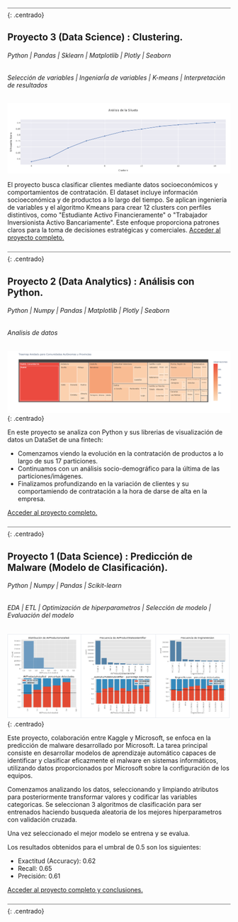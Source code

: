 ![Data Science](/assets/img/Captura2.PNG){: .centrado}

## Proyecto 3 (Data Science) : Clustering.
###### Python | Pandas | Sklearn | Matplotlib | Plotly | Seaborn
###### Selección de variables | IngeniarÍa de variables | K-means | Interpretación de resultados

![Data Analytics](/assets/img/clusters.PNG)

El proyecto busca clasificar clientes mediante datos socioeconómicos y comportamientos de contratación. El dataset incluye información socioeconómica y de productos a lo largo del tiempo. Se aplican ingeniería de variables y el algoritmo Kmeans para crear 12 clusters con perfiles distintivos, como "Estudiante Activo Financieramente" o "Trabajador Inversionista Activo Bancariamente". Este enfoque proporciona patrones claros para la toma de decisiones estratégicas y comerciales. [Acceder al proyecto completo.](https://github.com/mantiads/Clustering/blob/main/README.md)  

![Data Science](/assets/img/Captura2.PNG){: .centrado}

## Proyecto 2 (Data Analytics) : Análisis con Python.
###### Python | Numpy | Pandas | Matplotlib | Plotly | Seaborn
###### Analisis de datos

![Data Analytics](/assets/img/10_dist_geo_treemap.png){: .centrado}

En este proyecto se analiza con Python y sus librerias de visualización de datos un DataSet de una fintech:

- Comenzamos viendo la evolución en la contratación de productos a lo largo de sus 17 particiones.
- Continuamos con un análisis socio-demográfico para la última de las particiones/imágenes.
- Finalizamos profundizando en la variación de clientes y su comportamiendo de contratación a la hora de darse de alta en la empresa.
  
[Acceder al proyecto completo.](https://github.com/mantiads/Portfolio-Mikel-Analytics/blob/main/README.md)  

![Data Science](/assets/img/Captura2.PNG){: .centrado}

## Proyecto 1 (Data Science) : Predicción de Malware (Modelo de Clasificación).
###### Python | Numpy | Pandas | Scikit-learn
###### EDA | ETL | Optimización de hiperparametros | Selección de modelo | Evaluación del modelo

![Data Science](/assets/img/Captura.PNG){: .centrado}




Este proyecto, colaboración entre Kaggle y Microsoft, se enfoca en la predicción de malware desarrollado por Microsoft. La tarea principal consiste en desarrollar modelos de aprendizaje automático capaces de identificar y clasificar eficazmente el malware en sistemas informáticos, utilizando datos proporcionados por Microsoft sobre la configuración de los equipos.

Comenzamos analizando los datos, seleccionando y limpiando atributos para posteriormente transformar valores y codificar las variables categoricas. Se seleccionan 3 algoritmos de clasificación para ser entrenados haciendo busqueda aleatoria de los mejores hiperparametros con validación cruzada.

Una vez seleccionado el mejor modelo se entrena y se evalua.

Los resultados obtenidos para el umbral de 0.5 son los siguientes:
- Exactitud (Accuracy): 0.62
- Recall: 0.65
- Precisión: 0.61


[Acceder al proyecto completo y conclusiones.](https://github.com/mantiads/Portfolio-Mikel-Analytics/blob/main/README.md)

![Data Science](/assets/img/Captura2.PNG){: .centrado}

